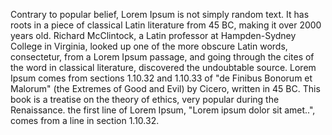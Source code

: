 Contrary to popular belief, Lorem Ipsum is not simply random text. It has roots in a piece of classical 
Latin literature from 45 BC, making it over 2000 years old. Richard McClintock, a Latin professor at Hampden-Sydney 
College in Virginia, looked up one of the more obscure Latin words, consectetur, from a Lorem Ipsum passage, and 
going through the cites of the word in classical literature, discovered the undoubtable source. Lorem Ipsum comes 
from sections 1.10.32 and 1.10.33 of "de Finibus Bonorum et Malorum" (the Extremes of Good and Evil) by Cicero, 
written in 45 BC. This book is a treatise on the theory of ethics, very popular during the Renaissance. the first 
line of Lorem Ipsum, "Lorem ipsum dolor sit amet..", comes from a line in section 1.10.32.